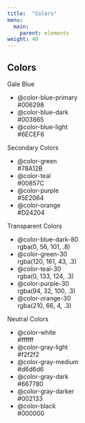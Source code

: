 ```yaml
---
title:  "Colors"
menu:
  main:
    parent: elements
weight: 40
---
```


## Colors

<div class="sg-title">Gale Blue</div>
<ul class="sg-colors">
	<li>
		<span class="sg-swatch" style="background: #006298;"></span>
		<span class="sg-label">
			@color-blue-primary <br />
			#006298
		</span>
	</li>
	<li>
		<span class="sg-swatch" style="background: #003865;"></span>
		<span class="sg-label">
			@color-blue-dark <br />
			#003865
		</span>
	</li>
	<li>
		<span class="sg-swatch" style="background: #6ECEF6;"></span>
		<span class="sg-label">
			@color-blue-light <br />
			#6ECEF6
		</span>
	</li>
</ul>

<div class="sg-title">Secondary Colors</div>
<ul class="sg-colors">
		<li>
		<span class="sg-swatch" style="background: #78A12B;"></span>
		<span class="sg-label">
			@color-green <br />
			#78A12B
		</span>
	</li>
	<li>
		<span class="sg-swatch" style="background: #00857C;"></span>
		<span class="sg-label">
			@color-teal <br />
			#00857C
		</span>
	</li>
	<li>
		<span class="sg-swatch" style="background: #5E2064;"></span>
		<span class="sg-label">
			@color-purple <br />
			#5E2064
		</span>
	</li>
	<li>
		<span class="sg-swatch" style="background: #D24204;"></span>
		<span class="sg-label">
			@color-orange <br />
			#D24204
		</span>
	</li>
</ul>

<div class="sg-title">Transparent Colors</div>
<ul class="sg-colors">
		<li>
		<span class="sg-swatch" style="background: rgba(0, 56, 101, .8);"></span>
		<span class="sg-label">
			@color-blue-dark-80 <br />
			rgba(0, 56, 101, .8)
		</span>
	</li>
	<li>
		<span class="sg-swatch" style="background: rgba(120, 161, 43, .3);"></span>
		<span class="sg-label">
			@color-green-30 <br />
			rgba(120, 161, 43, .3)
		</span>
	</li>
	<li>
		<span class="sg-swatch" style="background: rgba(0, 133, 124, .3);"></span>
		<span class="sg-label">
			@color-teal-30 <br />
			rgba(0, 133, 124, .3)
		</span>
	</li>
	<li>
		<span class="sg-swatch" style="background: rgba(94, 32, 100, .3);"></span>
		<span class="sg-label">
			@color-purple-30 <br />
			rgba(94, 32, 100, .3)
		</span>
	</li>
	<li>
		<span class="sg-swatch" style="background: rgba(210, 66, 4, .3);"></span>
		<span class="sg-label">
			@color-orange-30 <br />
			rgba(210, 66, 4, .3)
		</span>
	</li>
</ul>

<div class="sg-title">Neutral Colors</div>
<ul class="sg-colors">
	<li>
		<span class="sg-swatch" style="background: #fff;"></span>
		<span class="sg-label">
			@color-white <br />
			#ffffff
		</span>
	</li>
	<li>
		<span class="sg-swatch" style="background: #f2f2f2;"></span>
		<span class="sg-label">
			@color-gray-light <br />
			#f2f2f2
		</span>
	</li>
	<li>
		<span class="sg-swatch" style="background: #d6d6d6;"></span>
		<span class="sg-label">
			@color-gray-medium <br />
			#d6d6d6
		</span>
	</li>
	<li>
		<span class="sg-swatch" style="background: #667780;"></span>
		<span class="sg-label">
			@color-gray-dark <br />
			#667780
		</span>
	</li>
	<li>
		<span class="sg-swatch" style="background: #002133;"></span>
		<span class="sg-label">
			@color-gray-darker <br />
			#002133
		</span>
	</li>
	<li>
		<span class="sg-swatch" style="background: #000000;"></span>
		<span class="sg-label">
			@color-black <br />
			#000000
		</span>
	</li>
</ul>
